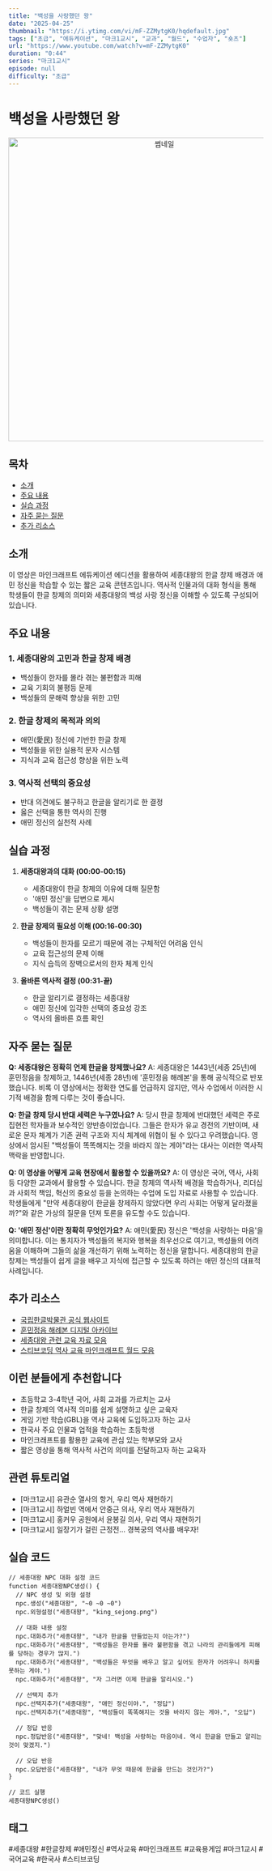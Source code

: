 ```yaml
---
title: "백성을 사랑했던 왕"
date: "2025-04-25"
thumbnail: "https://i.ytimg.com/vi/mF-ZZMytgK0/hqdefault.jpg"
tags: ["초급", "에듀케이션", "마크1교시", "교과", "월드", "수업자", "숏츠"]
url: "https://www.youtube.com/watch?v=mF-ZZMytgK0"
duration: "0:44"
series: "마크1교시"
episode: null
difficulty: "초급"
---
```


# 백성을 사랑했던 왕

<div align="center">
<img src="https://i.ytimg.com/vi/mF-ZZMytgK0/hqdefault.jpg" alt="썸네일" width="600"/>
</div>

## 목차
- [소개](#소개)
- [주요 내용](#주요-내용)
- [실습 과정](#실습-과정)
- [자주 묻는 질문](#자주-묻는-질문)
- [추가 리소스](#추가-리소스)

## 소개
이 영상은 마인크래프트 에듀케이션 에디션을 활용하여 세종대왕의 한글 창제 배경과 애민 정신을 학습할 수 있는 짧은 교육 콘텐츠입니다. 역사적 인물과의 대화 형식을 통해 학생들이 한글 창제의 의미와 세종대왕의 백성 사랑 정신을 이해할 수 있도록 구성되어 있습니다.

## 주요 내용

### 1. 세종대왕의 고민과 한글 창제 배경
- 백성들이 한자를 몰라 겪는 불편함과 피해
- 교육 기회의 불평등 문제
- 백성들의 문해력 향상을 위한 고민

### 2. 한글 창제의 목적과 의의
- 애민(愛民) 정신에 기반한 한글 창제
- 백성들을 위한 실용적 문자 시스템
- 지식과 교육 접근성 향상을 위한 노력

### 3. 역사적 선택의 중요성
- 반대 의견에도 불구하고 한글을 알리기로 한 결정
- 옳은 선택을 통한 역사의 진행
- 애민 정신의 실천적 사례

## 실습 과정

1. **세종대왕과의 대화 (00:00-00:15)**
   - 세종대왕이 한글 창제의 이유에 대해 질문함
   - '애민 정신'을 답변으로 제시
   - 백성들이 겪는 문제 상황 설명

2. **한글 창제의 필요성 이해 (00:16-00:30)**
   - 백성들이 한자를 모르기 때문에 겪는 구체적인 어려움 인식
   - 교육 접근성의 문제 이해
   - 지식 습득의 장벽으로서의 한자 체계 인식

3. **올바른 역사적 결정 (00:31-끝)**
   - 한글 알리기로 결정하는 세종대왕
   - 애민 정신에 입각한 선택의 중요성 강조
   - 역사의 올바른 흐름 확인

## 자주 묻는 질문

**Q: 세종대왕은 정확히 언제 한글을 창제했나요?**
A: 세종대왕은 1443년(세종 25년)에 훈민정음을 창제하고, 1446년(세종 28년)에 '훈민정음 해례본'을 통해 공식적으로 반포했습니다. 비록 이 영상에서는 정확한 연도를 언급하지 않지만, 역사 수업에서 이러한 시기적 배경을 함께 다루는 것이 좋습니다.

**Q: 한글 창제 당시 반대 세력은 누구였나요?**
A: 당시 한글 창제에 반대했던 세력은 주로 집현전 학자들과 보수적인 양반층이었습니다. 그들은 한자가 유교 경전의 기반이며, 새로운 문자 체계가 기존 권력 구조와 지식 체계에 위협이 될 수 있다고 우려했습니다. 영상에서 암시된 "백성들이 똑똑해지는 것을 바라지 않는 게야"라는 대사는 이러한 역사적 맥락을 반영합니다.

**Q: 이 영상을 어떻게 교육 현장에서 활용할 수 있을까요?**
A: 이 영상은 국어, 역사, 사회 등 다양한 교과에서 활용할 수 있습니다. 한글 창제의 역사적 배경을 학습하거나, 리더십과 사회적 책임, 혁신의 중요성 등을 논의하는 수업에 도입 자료로 사용할 수 있습니다. 학생들에게 "만약 세종대왕이 한글을 창제하지 않았다면 우리 사회는 어떻게 달라졌을까?"와 같은 가상의 질문을 던져 토론을 유도할 수도 있습니다.

**Q: '애민 정신'이란 정확히 무엇인가요?**
A: 애민(愛民) 정신은 '백성을 사랑하는 마음'을 의미합니다. 이는 통치자가 백성들의 복지와 행복을 최우선으로 여기고, 백성들의 어려움을 이해하며 그들의 삶을 개선하기 위해 노력하는 정신을 말합니다. 세종대왕의 한글 창제는 백성들이 쉽게 글을 배우고 지식에 접근할 수 있도록 하려는 애민 정신의 대표적 사례입니다.

## 추가 리소스
- [국립한글박물관 공식 웹사이트](https://www.hangeul.go.kr/)
- [훈민정음 해례본 디지털 아카이브](https://www.museum.go.kr/site/main/archive/united/6891)
- [세종대왕 관련 교육 자료 모음](https://www.sejongkorea.org/education-materials)
- [스티브코딩 역사 교육 마인크래프트 월드 모음](https://stevecoding.kr/worlds/history)

## 이런 분들에게 추천합니다
- 초등학교 3-4학년 국어, 사회 교과를 가르치는 교사
- 한글 창제의 역사적 의미를 쉽게 설명하고 싶은 교육자
- 게임 기반 학습(GBL)을 역사 교육에 도입하고자 하는 교사
- 한국사 주요 인물과 업적을 학습하는 초등학생
- 마인크래프트를 활용한 교육에 관심 있는 학부모와 교사
- 짧은 영상을 통해 역사적 사건의 의미를 전달하고자 하는 교육자

## 관련 튜토리얼
- [마크1교시] 유관순 열사의 항거, 우리 역사 재현하기
- [마크1교시] 하얼빈 역에서 안중근 의사, 우리 역사 재현하기
- [마크1교시] 홍커우 공원에서 윤봉길 의사, 우리 역사 재현하기
- [마크1교시] 일장기가 걸린 근정전... 경복궁의 역사를 배우자!

## 실습 코드
```
// 세종대왕 NPC 대화 설정 코드
function 세종대왕NPC생성() {
  // NPC 생성 및 외형 설정
  npc.생성("세종대왕", "~0 ~0 ~0")
  npc.외형설정("세종대왕", "king_sejong.png")
  
  // 대화 내용 설정
  npc.대화추가("세종대왕", "내가 한글을 만들었는지 아는가?")
  npc.대화추가("세종대왕", "백성들은 한자를 몰라 불편함을 겪고 나라의 관리들에게 피해를 당하는 경우가 많지.")
  npc.대화추가("세종대왕", "백성들은 무엇을 배우고 알고 싶어도 한자가 어려우니 하지를 못하는 게야.")
  npc.대화추가("세종대왕", "자 그러면 이제 한글을 알리시오.")
  
  // 선택지 추가
  npc.선택지추가("세종대왕", "애민 정신이야.", "정답")
  npc.선택지추가("세종대왕", "백성들이 똑똑해지는 것을 바라지 않는 게야.", "오답")
  
  // 정답 반응
  npc.정답반응("세종대왕", "맞네! 백성을 사랑하는 마음이네. 역시 한글을 만들고 알리는 것이 맞겠지.")
  
  // 오답 반응
  npc.오답반응("세종대왕", "내가 무엇 때문에 한글을 만드는 것인가?")
}

// 코드 실행
세종대왕NPC생성()
```

## 태그
#세종대왕 #한글창제 #애민정신 #역사교육 #마인크래프트 #교육용게임 #마크1교시 #국어교육 #한국사 #스티브코딩